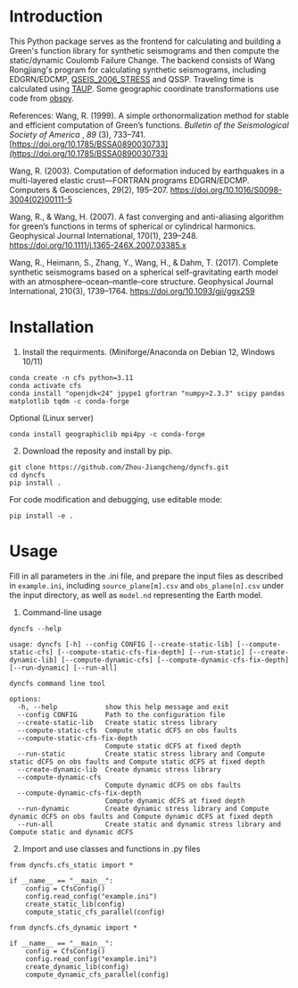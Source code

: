 # Introduction

This Python package serves as the frontend for calculating and building a Green's function library for synthetic seismograms and then compute the static/dynamic Coulomb Failure Change. The backend consists of Wang Rongjiang's program for calculating synthetic seismograms, including EDGRN/EDCMP, [QSEIS_2006_STRESS](https://github.com/Zhou-Jiangcheng/QSEIS_2006_STRESS) and QSSP.  Traveling time is calculated using [TAUP](https://github.com/crotwell/TauP). Some geographic coordinate transformations use code from [obspy](https://github.com/obspy/obspy).

References:
Wang, R. (1999). A simple orthonormalization method for stable and efficient computation of Green’s functions.  *Bulletin of the Seismological Society of America* ,  *89* (3), 733–741. [https://doi.org/10.1785/BSSA0890030733](https://doi.org/10.1785/BSSA0890030733)

Wang, R. (2003). Computation of deformation induced by earthquakes in a multi-layered elastic crust—FORTRAN programs EDGRN/EDCMP. Computers & Geosciences, 29(2), 195–207. https://doi.org/10.1016/S0098-3004(02)00111-5

Wang, R., & Wang, H. (2007). A fast converging and anti-aliasing algorithm for green’s functions in terms of spherical or cylindrical harmonics. Geophysical Journal International, 170(1), 239–248. https://doi.org/10.1111/j.1365-246X.2007.03385.x

Wang, R., Heimann, S., Zhang, Y., Wang, H., & Dahm, T. (2017). Complete synthetic seismograms based on a spherical self-gravitating earth model with an atmosphere–ocean–mantle–core structure. Geophysical Journal International, 210(3), 1739–1764. https://doi.org/10.1093/gji/ggx259

# Installation

1. Install the requirments. (Miniforge/Anaconda on Debian 12, Windows 10/11)

```
conda create -n cfs python=3.11
conda activate cfs
conda install "openjdk<24" jpype1 gfortran "numpy>2.3.3" scipy pandas matplotlib tqdm -c conda-forge
```
Optional (Linux server)
```
conda install geographiclib mpi4py -c conda-forge
```
2. Download the reposity and install by pip.

```
git clone https://github.com/Zhou-Jiangcheng/dyncfs.git
cd dyncfs
pip install .
```
For code modification and debugging, use editable mode:
```
pip install -e .
```

# Usage
Fill in all parameters in the .ini file, and prepare the input files as described in `example.ini`, including `source_plane[m].csv` and `obs_plane[n].csv` under the input directory, as well as `model.nd` representing the Earth model.
1. Command-line usage
```
dyncfs --help
```
```
usage: dyncfs [-h] --config CONFIG [--create-static-lib] [--compute-static-cfs] [--compute-static-cfs-fix-depth] [--run-static] [--create-dynamic-lib] [--compute-dynamic-cfs] [--compute-dynamic-cfs-fix-depth] [--run-dynamic] [--run-all]

dyncfs command line tool

options:
  -h, --help            show this help message and exit
  --config CONFIG       Path to the configuration file
  --create-static-lib   Create static stress library
  --compute-static-cfs  Compute static dCFS on obs faults
  --compute-static-cfs-fix-depth
                        Compute static dCFS at fixed depth
  --run-static          Create static stress library and Compute static dCFS on obs faults and Compute static dCFS at fixed depth
  --create-dynamic-lib  Create dynamic stress library
  --compute-dynamic-cfs
                        Compute dynamic dCFS on obs faults
  --compute-dynamic-cfs-fix-depth
                        Compute dynamic dCFS at fixed depth
  --run-dynamic         Create dynamic stress library and Compute dynamic dCFS on obs faults and Compute dynamic dCFS at fixed depth
  --run-all             Create static and dynamic stress library and Compute static and dynamic dCFS
```

2. Import and use classes and functions in .py files
```
from dyncfs.cfs_static import *

if __name__ == "__main__":
    config = CfsConfig()
    config.read_config("example.ini")
    create_static_lib(config)
    compute_static_cfs_parallel(config)
```
```
from dyncfs.cfs_dynamic import *

if __name__ == "__main__":
    config = CfsConfig()
    config.read_config("example.ini")
    create_dynamic_lib(config)
    compute_dynamic_cfs_parallel(config)
```